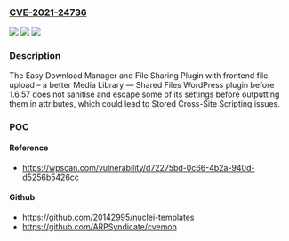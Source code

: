 ### [CVE-2021-24736](https://cve.mitre.org/cgi-bin/cvename.cgi?name=CVE-2021-24736)
![](https://img.shields.io/static/v1?label=Product&message=Easy%20Download%20Manager%20and%20File%20Sharing%20Plugin%20with%20frontend%20file%20upload%20%E2%80%93%20a%20better%20Media%20Library%20%E2%80%94%20Shared%20Files&color=blue)
![](https://img.shields.io/static/v1?label=Version&message=1.6.57%20&color=brightgreen)
![](https://img.shields.io/static/v1?label=Vulnerability&message=CWE-79%20Cross-site%20Scripting%20(XSS)&color=brightgreen)

### Description

The Easy Download Manager and File Sharing Plugin with frontend file upload – a better Media Library — Shared Files WordPress plugin before 1.6.57 does not sanitise and escape some of its settings before outputting them in attributes, which could lead to Stored Cross-Site Scripting issues.

### POC

#### Reference
- https://wpscan.com/vulnerability/d72275bd-0c66-4b2a-940d-d5256b5426cc

#### Github
- https://github.com/20142995/nuclei-templates
- https://github.com/ARPSyndicate/cvemon

